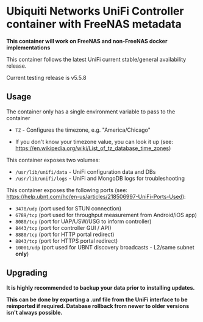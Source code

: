 # Ubiquiti Networks UniFi Controller container with FreeNAS metadata

**This container will work on FreeNAS and non-FreeNAS docker implementations**

This container follows the latest UniFi current stable/general availability release.

Current testing release is v5.5.8

## Usage

The container only has a single environment variable to pass to the container
* `TZ` - Configures the timezone, e.g. "America/Chicago"
- If you don't know your timezone value, you can look it up (see: https://en.wikipedia.org/wiki/List_of_tz_database_time_zones)

This container exposes two volumes:
* `/usr/lib/unifi/data` - UniFi configuration data and DBs
* `/usr/lib/unifi/logs` - UniFi and MongoDB logs for troubleshooting

This container exposes the following ports (see: https://help.ubnt.com/hc/en-us/articles/218506997-UniFi-Ports-Used):
* `3478/udp` (port used for STUN connection)
* `6789/tcp` (port used for throughput measurement from Android/iOS app)
* `8080/tcp` (port for UAP/USW/USG to inform controller)
* `8443/tcp` (port for controller GUI / API)
* `8880/tcp` (port for HTTP portal redirect)
* `8843/tcp` (port for HTTPS portal redirect)
* `10001/udp` (port used for UBNT discovery broadcasts - L2/same subnet **only**)

## Upgrading

**It is highly recommended to backup your data prior to installing updates.**

**This can be done by exporting a .unf file from the UniFi interface to be reimported if required. Database rollback from newer to older versions isn't always possible.**
